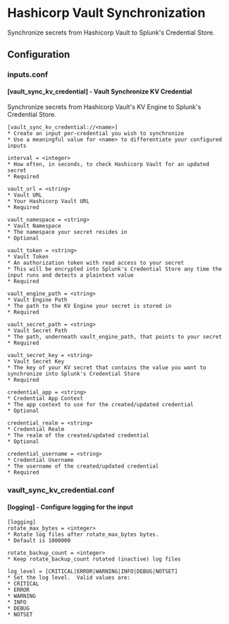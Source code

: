 # Hashicorp Vault Synchronization

Synchronize secrets from Hashicorp Vault to Splunk's Credential Store.

## Configuration

### inputs.conf

#### [vault_sync_kv_credential] - Vault Synchronize KV Credential

Synchronize secrets from Hashicorp Vault's KV Engine to Splunk's Credential Store.

    [vault_sync_kv_credential://<name>]
    * Create an input per-credential you wish to synchronize
    * Use a meaningful value for <name> to differentiate your configured inputs
    
    interval = <integer>
    * How often, in seconds, to check Hashicorp Vault for an updated secret
    * Required
    
    vault_url = <string>
    * Vault URL
    * Your Hashicorp Vault URL
    * Required
    
    vault_namespace = <string>
    * Vault Namespace
    * The namespace your secret resides in
    * Optional
    
    vault_token = <string>
    * Vault Token
    * An authorization token with read access to your secret
    * This will be encrypted into Splunk's Credential Store any time the input runs and detects a plaintext value
    * Required
    
    vault_engine_path = <string>
    * Vault Engine Path
    * The path to the KV Engine your secret is stored in
    * Required

    vault_secret_path = <string>
    * Vault Secret Path
    * The path, underneath vault_engine_path, that points to your secret
    * Required
    
    vault_secret_key = <string>
    * Vault Secret Key
    * The key of your KV secret that contains the value you want to synchronize into Splunk's Credential Store
    * Required
    
    credential_app = <string>
    * Credential App Context
    * The app context to use for the created/updated credential
    * Optional
    
    credential_realm = <string>
    * Credential Realm
    * The realm of the created/updated credential
    * Optional
    
    credential_username = <string>
    * Credential Username
    * The username of the created/updated credential
    * Required
    
 ### vault_sync_kv_credential.conf
 
 #### [logging] - Configure logging for the input
 
    [logging]
    rotate_max_bytes = <integer>
    * Rotate log files after rotate_max_bytes bytes.
    * Default is 1000000

    rotate_backup_count = <integer>
    * Keep rotate_backup_count rotated (inactive) log files

    log_level = [CRITICAL|ERROR|WARNING|INFO|DEBUG|NOTSET]
    * Set the log level.  Valid values are:
    * CRITICAL
    * ERROR
    * WARNING
    * INFO
    * DEBUG
    * NOTSET
